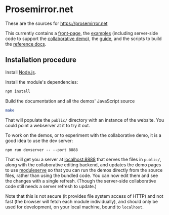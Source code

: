 # Prosemirror.net

These are the sources for https://prosemirror.net

This currently contains a [front-page](https://prosemirror.net), the
[examples](https://prosemirror.net/examples/) (including server-side code to
support the
[collaborative demo](https://prosemirror.net/example/collab/)), the
[guide](https://prosemirror.net/docs/guide/), and the scripts to build
the [reference docs](https://prosemirror.net/docs/ref/).

## Installation procedure

Install [Node.js](http://nodejs.org).

Install the module's dependencies:

```bash
npm install
```

Build the documentation and all the demos' JavaScript source

```bash
make
```

That will populate the `public/` directory with an instance of the
website. You could point a webserver at it to try it out.

To work on the demos, or to experiment with the collaborative demo, it
is a good idea to use the dev server:

```
npm run devserver -- --port 8888
```

That will get you a server at [localhost:8888](http://localhost:8888/)
that serves the files in `public/`, along with the collaborative
editing backend, and updates the demo pages to use
[moduleserve](https://github.com/marijnh/moduleserve) so that you can
run the demos directly from the source files, rather than using the
bundled code. You can now edit them and see the changes with a single
refresh. (Though the server-side collaborative code still needs a
server refresh to update.)

Note that this is not secure (it provides file system access of HTTP)
and not fast (the browser will fetch each module individually), and
should only be used for development, on your local machine, bound to
`localhost`.
